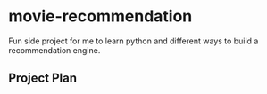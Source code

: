 # movie-recommendation
Fun side project for me to learn python and different ways to build a recommendation engine. 

## Project Plan
